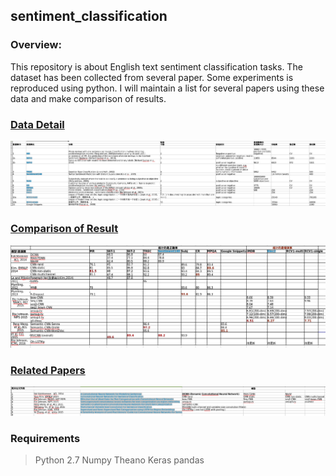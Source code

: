 ## sentiment_classification

### Overview:
This repository is about English text sentiment classification tasks. The dataset has been collected from several paper. Some experiments is reproduced using python. I will maintain a list for several papers using these data and make comparison of results.

### [Data Detail](https://github.com/JDwangmo/sentiment_classification/tree/master/dataset/公开数据集.xlsx)

![Data Detail](https://raw.githubusercontent.com/JDwangmo/sentiment_classification/master/dataset/dataset_detail.png "Data Detail")

### [Comparison of Result](https://github.com/JDwangmo/sentiment_classification/tree/master/dataset/公开数据集.xlsx)

![Comparison of Result](https://raw.githubusercontent.com/JDwangmo/sentiment_classification/master/dataset/comparison_of_result.png "Comparison of Result")

### [Related Papers](https://github.com/JDwangmo/sentiment_classification/tree/master/dataset/公开数据集.xlsx)

![Related Papers](https://raw.githubusercontent.com/JDwangmo/sentiment_classification/master/dataset/related_papers.png "Related Papers")

### Requirements
> Python 2.7
> Numpy
> Theano
> Keras
> pandas
